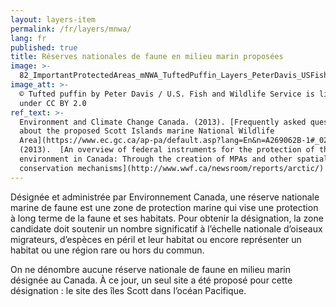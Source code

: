 ```yaml
---
layout: layers-item
permalink: /fr/layers/mnwa/
lang: fr
published: true
title: Réserves nationales de faune en milieu marin proposées
image: >-
  82_ImportantProtectedAreas_mNWA_TuftedPuffin_Layers_PeterDavis_USFishWildlifeService.jpg
image_att: >-
  © Tufted puffin by Peter Davis / U.S. Fish and Wildlife Service is licensed
  under CC BY 2.0
ref_text: >-
  Environment and Climate Change Canada. (2013). [Frequently asked questions
  about the proposed Scott Islands marine National Wildlife
  Area](https://www.ec.gc.ca/ap-pa/default.asp?lang=En&n=A269062B-1#_02) _ WWF.
  (2013).  [An overview of federal instruments for the protection of the marine
  environment in Canada: Through the creation of MPAs and other spatial
  conservation mechanisms](http://www.wwf.ca/newsroom/reports/arctic/)
---
```

Désignée et administrée par Environnement Canada, une réserve nationale marine de faune est une zone de protection marine qui vise une protection à long terme de la faune et ses habitats. Pour obtenir la désignation, la zone candidate doit soutenir un nombre significatif à l’échelle nationale d’oiseaux migrateurs, d’espèces en péril et leur habitat ou encore représenter un habitat ou une région rare ou hors du commun.

On ne dénombre aucune réserve nationale de faune en milieu marin désignée au Canada. À ce jour, un seul site a été proposé pour cette désignation : le site des îles Scott dans l’océan Pacifique.
